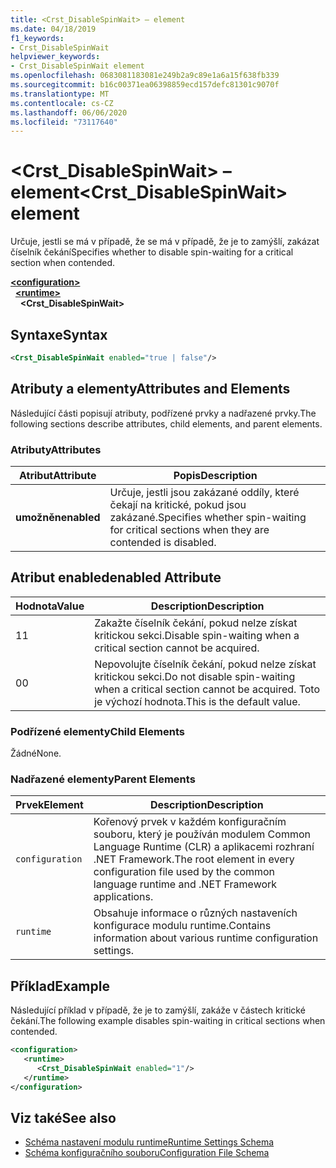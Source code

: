 ```yaml
---
title: <Crst_DisableSpinWait> – element
ms.date: 04/18/2019
f1_keywords:
- Crst_DisableSpinWait
helpviewer_keywords:
- Crst_DisableSpinWait element
ms.openlocfilehash: 0683081183081e249b2a9c89e1a6a15f638fb339
ms.sourcegitcommit: b16c00371ea06398859ecd157defc81301c9070f
ms.translationtype: MT
ms.contentlocale: cs-CZ
ms.lasthandoff: 06/06/2020
ms.locfileid: "73117640"
---
```

# <a name="crst_disablespinwait-element"></a><span data-ttu-id="0af89-102">\<Crst_DisableSpinWait> – element</span><span class="sxs-lookup"><span data-stu-id="0af89-102">\<Crst_DisableSpinWait> element</span></span>

<span data-ttu-id="0af89-103">Určuje, jestli se má v případě, že se má v případě, že je to zamýšlí, zakázat číselník čekání</span><span class="sxs-lookup"><span data-stu-id="0af89-103">Specifies whether to disable spin-waiting for a critical section when contended.</span></span>  
  
[**\<configuration>**](../configuration-element.md)\
&nbsp;&nbsp;[**\<runtime>**](runtime-element.md)\
&nbsp;&nbsp;&nbsp;&nbsp;**\<Crst_DisableSpinWait>**  
  
## <a name="syntax"></a><span data-ttu-id="0af89-104">Syntaxe</span><span class="sxs-lookup"><span data-stu-id="0af89-104">Syntax</span></span>  
  
```xml  
<Crst_DisableSpinWait enabled="true | false"/>  
```  
  
## <a name="attributes-and-elements"></a><span data-ttu-id="0af89-105">Atributy a elementy</span><span class="sxs-lookup"><span data-stu-id="0af89-105">Attributes and Elements</span></span>

<span data-ttu-id="0af89-106">Následující části popisují atributy, podřízené prvky a nadřazené prvky.</span><span class="sxs-lookup"><span data-stu-id="0af89-106">The following sections describe attributes, child elements, and parent elements.</span></span>  
  
### <a name="attributes"></a><span data-ttu-id="0af89-107">Atributy</span><span class="sxs-lookup"><span data-stu-id="0af89-107">Attributes</span></span>  
  
|<span data-ttu-id="0af89-108">Atribut</span><span class="sxs-lookup"><span data-stu-id="0af89-108">Attribute</span></span>|<span data-ttu-id="0af89-109">Popis</span><span class="sxs-lookup"><span data-stu-id="0af89-109">Description</span></span>|  
|---------------|-----------------|  
|<span data-ttu-id="0af89-110">**umožněn**</span><span class="sxs-lookup"><span data-stu-id="0af89-110">**enabled**</span></span>|<span data-ttu-id="0af89-111">Určuje, jestli jsou zakázané oddíly, které čekají na kritické, pokud jsou zakázané.</span><span class="sxs-lookup"><span data-stu-id="0af89-111">Specifies whether spin-waiting for critical sections when they are contended is disabled.</span></span>|  
  
## <a name="enabled-attribute"></a><span data-ttu-id="0af89-112">Atribut enabled</span><span class="sxs-lookup"><span data-stu-id="0af89-112">enabled Attribute</span></span>  
  
|<span data-ttu-id="0af89-113">Hodnota</span><span class="sxs-lookup"><span data-stu-id="0af89-113">Value</span></span>|<span data-ttu-id="0af89-114">Description</span><span class="sxs-lookup"><span data-stu-id="0af89-114">Description</span></span>|  
|-----------|-----------------|  
|<span data-ttu-id="0af89-115">1</span><span class="sxs-lookup"><span data-stu-id="0af89-115">1</span></span>|<span data-ttu-id="0af89-116">Zakažte číselník čekání, pokud nelze získat kritickou sekci.</span><span class="sxs-lookup"><span data-stu-id="0af89-116">Disable spin-waiting when a critical section cannot be acquired.</span></span>|  
|<span data-ttu-id="0af89-117">0</span><span class="sxs-lookup"><span data-stu-id="0af89-117">0</span></span>|<span data-ttu-id="0af89-118">Nepovolujte číselník čekání, pokud nelze získat kritickou sekci.</span><span class="sxs-lookup"><span data-stu-id="0af89-118">Do not disable spin-waiting when a critical section cannot be acquired.</span></span> <span data-ttu-id="0af89-119">Toto je výchozí hodnota.</span><span class="sxs-lookup"><span data-stu-id="0af89-119">This is the default value.</span></span>|  
  
### <a name="child-elements"></a><span data-ttu-id="0af89-120">Podřízené elementy</span><span class="sxs-lookup"><span data-stu-id="0af89-120">Child Elements</span></span>  
 <span data-ttu-id="0af89-121">Žádné</span><span class="sxs-lookup"><span data-stu-id="0af89-121">None.</span></span>  
  
### <a name="parent-elements"></a><span data-ttu-id="0af89-122">Nadřazené elementy</span><span class="sxs-lookup"><span data-stu-id="0af89-122">Parent Elements</span></span>  
  
|<span data-ttu-id="0af89-123">Prvek</span><span class="sxs-lookup"><span data-stu-id="0af89-123">Element</span></span>|<span data-ttu-id="0af89-124">Description</span><span class="sxs-lookup"><span data-stu-id="0af89-124">Description</span></span>|  
|-------------|-----------------|  
|`configuration`|<span data-ttu-id="0af89-125">Kořenový prvek v každém konfiguračním souboru, který je používán modulem Common Language Runtime (CLR) a aplikacemi rozhraní .NET Framework.</span><span class="sxs-lookup"><span data-stu-id="0af89-125">The root element in every configuration file used by the common language runtime and .NET Framework applications.</span></span>|  
|`runtime`|<span data-ttu-id="0af89-126">Obsahuje informace o různých nastaveních konfigurace modulu runtime.</span><span class="sxs-lookup"><span data-stu-id="0af89-126">Contains information about various runtime configuration settings.</span></span>|  
  
## <a name="example"></a><span data-ttu-id="0af89-127">Příklad</span><span class="sxs-lookup"><span data-stu-id="0af89-127">Example</span></span>  

<span data-ttu-id="0af89-128">Následující příklad v případě, že je to zamýšlí, zakáže v částech kritické čekání.</span><span class="sxs-lookup"><span data-stu-id="0af89-128">The following example disables spin-waiting in critical sections when contended.</span></span>  
  
```xml  
<configuration>  
   <runtime>  
      <Crst_DisableSpinWait enabled="1"/>  
   </runtime>  
</configuration>  
```  
  
## <a name="see-also"></a><span data-ttu-id="0af89-129">Viz také</span><span class="sxs-lookup"><span data-stu-id="0af89-129">See also</span></span>

- [<span data-ttu-id="0af89-130">Schéma nastavení modulu runtime</span><span class="sxs-lookup"><span data-stu-id="0af89-130">Runtime Settings Schema</span></span>](index.md)
- [<span data-ttu-id="0af89-131">Schéma konfiguračního souboru</span><span class="sxs-lookup"><span data-stu-id="0af89-131">Configuration File Schema</span></span>](../index.md)
